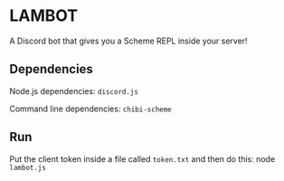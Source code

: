 LAMBOT
======

A Discord bot that gives you a Scheme REPL inside your server!

## Dependencies

Node.js dependencies: `discord.js`

Command line dependencies: `chibi-scheme`

## Run

Put the client token inside a file called `token.txt` and then do this: node `lambot.js`
